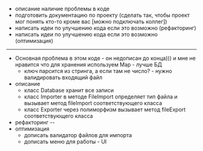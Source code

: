 - описание наличие проблемы в коде
- подготовить документацию по проекту (сделать так, чтобы проект мог понять кто-то кроме вас [можно подключать коллег])
- написать идеи по улучшению кода если это возможно (рефакторинг)
- написать идеи по улучшению кода если это возможно (оптимизация)
--------
- Основная проблема в этом коде - он недописан до конца))) и мне не нравится что для хранения используем Map - лучше БД
  - ключ парсится из стринга, а если там не число? - нужно валидировать входящий файл
- описание
  - класс Database хранит все записи
  - класс Importer в методе FileImport определяет тип файла и вызывает метод fileImport соответствующего класса
  - класс Exporter через полиморфизм вызывает метод fileExport соответствующего класса
- рефакторинг --
- оптимизация
  - дописать валидатор файлов для импорта
  - дописать меню для работы - UI